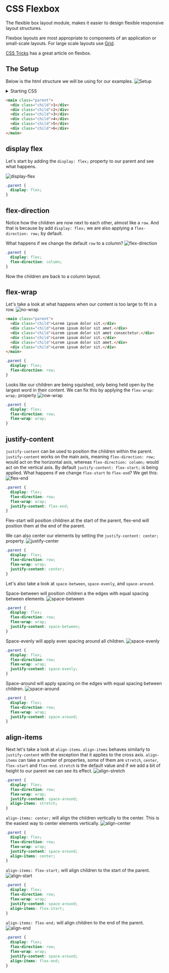 # CSS Flexbox

The flexible box layout module, makes it easier to design flexible responsive layout structures.

Flexbox layouts are most appropriate to components of an application or small-scale layouts. For large scale layouts use [Grid](<./07b Grid.md>).

[CSS Tricks](https://css-tricks.com/snippets/css/a-guide-to-flexbox/) has a great article on flexbox.

## The Setup

Below is the html structure we will be using for our examples.
![Setup](./flexbox-images/setup.png)

<details>
<summary>Starting CSS</summary>
<br>
<pre>
<code>
/* These styles are only used for demonstration and not needed for flex. */
.parent {
border-radius: 8px;
background-color: hsl(217, 90%, 61%);
padding: 0.5rem;
}
<br/>
.child {
border-radius: 8px;
background-color: hsl(217, 100%, 92%);
display: flex;
justify-content: center;
align-items: center;
font-size: 4rem;
color: hsl(217, 100%, 12%);
margin: 0.5rem;
padding: 0.5rem 2rem;
}
</code>

</pre>
</details>

```html
<main class="parent">
  <div class="child">1</div>
  <div class="child">2</div>
  <div class="child">3</div>
  <div class="child">4</div>
  <div class="child">5</div>
  <div class="child">6</div>
</main>
```

## display flex

Let's start by adding the `display: flex;` property to our parent and see what happens.

![display-flex](./flexbox-images/display-flex.png)

```css
.parent {
  display: flex;
}
```

## flex-direction

Notice how the children are now next to each other, almost like a `row`. And that is because by add `display: flex;` we are also applying a `flex-direction: row;` by default.

What happens if we change the default `row` to a column?
![flex-direction](./flexbox-images/setup.png)

```css
.parent {
  display: flex;
  flex-direction: column;
}
```

Now the children are back to a column layout.

## flex-wrap

Let's take a look at what happens when our content is too large to fit in a row.
![no-wrap](./flexbox-images/row-no-wrap.png)

```html
<main class="parent">
  <div class="child">Lorem ipsum dolor sit.</div>
  <div class="child">Lorem ipsum dolor sit amet.</div>
  <div class="child">Lorem ipsum dolor sit amet consectetur.</div>
  <div class="child">Lorem ipsum dolor sit.</div>
  <div class="child">Lorem ipsum dolor sit amet.</div>
  <div class="child">Lorem ipsum dolor sit.</div>
</main>
```

```css
.parent {
  display: flex;
  flex-direction: row;
}
```

Looks like our children are being squished, only being held open by the largest word in their content. We can fix this by applying the `flex-wrap: wrap;` property
![row-wrap](./flexbox-images/row-wrap.png)

```css
.parent {
  display: flex;
  flex-direction: row;
  flex-wrap: wrap;
}
```

## justify-content

`justify-content` can be used to position the children within the parent. `justify-content` works on the main axis, meaning `flex-direction: row;` would act on the horizontal axis, whereas `flex-direction: column;` would act on the vertical axis. By default `justify-content: flex-start;` is being applied. What happens if we change `flex-start` to `flex-end`? We get this:
![flex-end](./flexbox-images/flex-end.png)

```css
.parent {
  display: flex;
  flex-direction: row;
  flex-wrap: wrap;
  justify-content: flex-end;
}
```

Flex-start will position children at the start of the parent, flex-end will position them at the end of the parent.

We can also center our elements by setting the `justify-content: center;` property.
![justify-center](./flexbox-images/justify-center.png)

```css
.parent {
  display: flex;
  flex-direction: row;
  flex-wrap: wrap;
  justify-content: center;
}
```

Let's also take a look at `space-between`, `space-evenly`, and `space-around`.

Space-between will position children a the edges with equal spacing between elements.
![space-between](./flexbox-images/space-between.png)

```css
.parent {
  display: flex;
  flex-direction: row;
  flex-wrap: wrap;
  justify-content: space-between;
}
```

Space-evenly will apply even spacing around all children.
![space-evenly](./flexbox-images/space-evenly.png)

```css
.parent {
  display: flex;
  flex-direction: row;
  flex-wrap: wrap;
  justify-content: space-evenly;
}
```

Space-around will apply spacing on the edges with equal spacing between children.
![space-around](./flexbox-images/space-around.png)

```css
.parent {
  display: flex;
  flex-direction: row;
  flex-wrap: wrap;
  justify-content: space-around;
}
```

## align-items

Next let's take a look at `align-items`. `align-items` behaves similarly to `justify-content` with the exception that it applies to the cross axis. `align-items` can take a number of properties, some of them are `stretch`, `center`, `flex-start` and `flex-end`. `stretch` is the default value and if we add a bit of height to our parent we can see its effect.
![align-stretch](./flexbox-images/align-stretch.png)

```css
.parent {
  display: flex;
  flex-direction: row;
  flex-wrap: wrap;
  justify-content: space-around;
  align-items: stretch;
}
```

`align-items: center;` will align the children vertically to the center. This is the easiest way to center elements vertically.
![align-center](./flexbox-images/align-center.png)

```css
.parent {
  display: flex;
  flex-direction: row;
  flex-wrap: wrap;
  justify-content: space-around;
  align-items: center;
}
```

`align-items: flex-start;` will align children to the start of the parent.
![align-start](./flexbox-images/align-start.png)

```css
.parent {
  display: flex;
  flex-direction: row;
  flex-wrap: wrap;
  justify-content: space-around;
  align-items: flex-start;
}
```

`align-items: flex-end;` will align children to the end of the parent.
![align-end](./flexbox-images/align-end.png)

```css
.parent {
  display: flex;
  flex-direction: row;
  flex-wrap: wrap;
  justify-content: space-around;
  align-items: flex-end;
}
```
